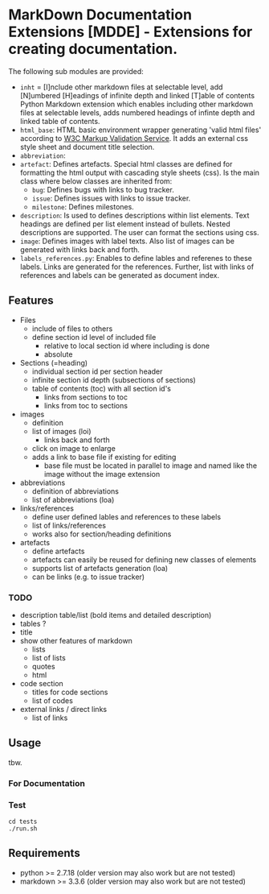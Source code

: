 # MarkDown Documentation Extensions [MDDE] - Extensions for creating documentation.
The following sub modules are provided:

* `inht` = [I]nclude other markdown files at selectable level, add [N]umbered [H]eadings of infinite depth and linked [T]able of contents
  Python Markdown extension which enables including other markdown files at selectable levels, adds numbered headings of infinte depth and linked table of contents.
* `html_base`: HTML basic environment wrapper generating 'valid html files' according to [W3C Markup Validation Service](https://validator.w3.org/). It adds an external css style sheet and document title selection.
* `abbreviation`: 
* `artefact`: Defines artefacts. Special html classes are defined for formatting the html output with cascading style sheets (css). Is the main class where below classes are inherited from:
  * `bug`: Defines bugs with links to bug tracker.
  * `issue`: Defines issues with links to issue tracker.
  * `milestone`: Defines milestones.
* `description`: Is used to defines descriptions within list elements. Text headings are defined per list element instead of bullets. Nested descriptions are supported. The user can format the sections using css.
* `image`: Defines images with label texts. Also list of images can be generated with links back and forth.
* `labels_references.py`: Enables to define lables and referenes to these labels. Links are generated for the references. Further, list with links of references and labels can be generated as document index.

## Features
* Files
  * include of files to others
  * define section id level of included file
    * relative to local section id where including is done
    * absolute
* Sections (=heading)
  * individual section id per section header
  * infinite section id depth (subsections of sections)
  * table of contents (toc) with all section id's
    * links from sections to toc
    * links from toc to sections
* images
  * definition
  * list of images (loi)
    * links back and forth
  * click on image to enlarge
  * adds a link to base file if existing for editing
    * base file must be located in parallel to image and named like the image without the image extension
* abbreviations
  * definition of abbreviations
  * list of abbreviations (loa)
* links/references
  * define user defined lables and references to these labels
  * list of links/references
  * works also for section/heading definitions
* artefacts
  * define artefacts
  * artefacts can easily be reused for defining new classes of elements
  * supports list of artefacts generation (loa)
  * can be links (e.g. to issue tracker)

### TODO
* description table/list (bold items and detailed description) 
* tables ?
* title
* show other features of markdown
  * lists
  * list of lists
  * quotes
  * html
* code section
  * titles for code sections
  * list of codes
* external links / direct links
  * list of links

## Usage
tbw.

### For Documentation

### Test
```
cd tests
./run.sh
```

## Requirements
* python >= 2.7.18 (older version may also work but are not tested)
* markdown >= 3.3.6 (older version may also work but are not tested)
